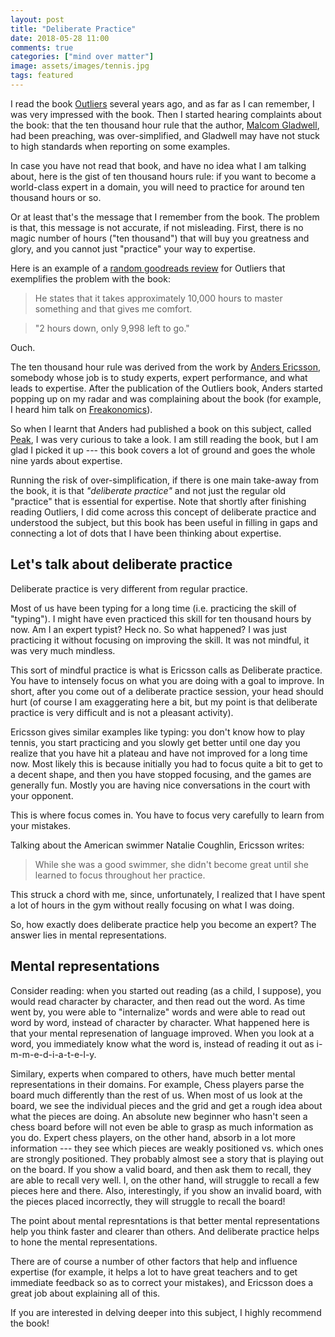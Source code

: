 ```yaml
---
layout: post
title: "Deliberate Practice"
date: 2018-05-28 11:00
comments: true
categories: ["mind over matter"]
image: assets/images/tennis.jpg
tags: featured
---
```


I read the book [Outliers](https://books.google.com/books/about/Outliers.html?id=3NSImqqnxnkC) several years ago, and as far as I can remember, I was very impressed with the book. Then I started hearing complaints about the book: that the ten thousand hour rule that the author, [Malcom Gladwell](https://en.wikipedia.org/wiki/Malcolm_Gladwell), had been preaching, was over-simplified, and Gladwell may have not stuck to high standards when reporting on some examples.

In case you have not read that book, and have no idea what I am talking about, here is the gist of ten thousand hours rule: if you want to become a world-class expert in a domain, you will need to practice for around ten thousand hours or so.

Or at least that's the message that I remember from the book. The problem is that, this message is not accurate, if not misleading. First, there is no magic number of hours ("ten thousand") that will buy you greatness and glory, and you cannot just "practice" your way to expertise.

Here is an example of a [random goodreads review](https://www.goodreads.com/review/show/39454795?book_show_action=true) for Outliers that exemplifies the problem with the book:

> He states that it takes approximately 10,000 hours to master something and that gives me comfort.

> "2 hours down, only 9,998 left to go."

Ouch.

The ten thousand hour rule was derived from the work by [Anders Ericsson](https://en.wikipedia.org/wiki/K._Anders_Ericsson), somebody whose job is to study experts, expert performance, and what leads to expertise. After the publication of the Outliers book, Anders started popping up on my radar and was complaining about the book (for example, I heard him talk on [Freakonomics](http://freakonomics.com/podcast/malcolm-gladwell/)).

So when I learnt that Anders had published a book on this subject, called [Peak](https://books.google.com/books/about/Peak.html?id=GmcpCgAAQBAJ), I was very curious to take a look. I am still reading the book, but I am glad I picked it up --- this book covers a lot of ground and goes the whole nine yards about expertise.

Running the risk of over-simplification, if there is one main take-away from the book, it is that *"deliberate practice"* and not just the regular old "practice" that is essential for expertise. Note that shortly after finishing reading Outliers, I did come across this concept of deliberate practice and understood the subject, but this book has been useful in filling in gaps and connecting a lot of dots that I have been thinking about expertise.

## Let's talk about deliberate practice

Deliberate practice is very different from regular practice.

Most of us have been typing for a long time (i.e. practicing the skill of "typing"). I might have even practiced this skill for ten thousand hours by now. Am I an expert typist? Heck no. So what happened? I was just practicing it without focusing on improving the skill. It was not mindful, it was very much mindless.

This sort of mindful practice is what is Ericsson calls as Deliberate practice. You have to intensely focus on what you are doing with a goal to improve. In short, after you come out of a deliberate practice session, your head should hurt (of course I am exaggerating here a bit, but my point is that deliberate practice is very difficult and is not a pleasant activity). 

Ericsson gives similar examples like typing: you don't know how to play tennis, you start practicing and you slowly get better until one day you realize that you have hit a plateau and have not improved for a long time now. Most likely this is because initially you had to focus quite a bit to get to a decent shape, and then you have stopped focusing, and the games are generally fun. Mostly you are having nice conversations in the court with your opponent.

This is where focus comes in. You have to focus very carefully to learn from your mistakes. 

Talking about the American swimmer Natalie Coughlin, Ericsson writes:

> While she was a good swimmer, she didn't become great until she learned to focus throughout her practice.

This struck a chord with me, since, unfortunately, I realized that I have spent a lot of hours in the gym without really focusing on what I was doing.

So, how exactly does deliberate practice help you become an expert? The answer lies in mental representations.

## Mental representations

Consider reading: when you started out reading (as a child, I suppose), you would read character by character, and then read out the word. As time went by, you were able to "internalize" words and were able to read out word by word, instead of character by character. What happened here is that your mental represenation of language improved. When you look at a word, you immediately know what the word is, instead of reading it out as i-m-m-e-d-i-a-t-e-l-y.

Similary, experts when compared to others, have much better mental representations in their domains. For example, Chess players parse the board much differently than the rest of us. When most of us look at the board, we see the individual pieces and the grid and get a rough idea about what the pieces are doing. An absolute new beginner who hasn't seen a chess board before will not even be able to grasp as much information as you do.
Expert chess players, on the other hand, absorb in a lot more information --- they see which pieces are weakly positioned vs. which ones are strongly positioned. They probably almost see a story that is playing out on the board. If you show a valid board, and then ask them to recall, they are able to recall very well. I, on the other hand, will struggle to recall a few pieces here and there. Also, interestingly, if you show an invalid board, with the pieces placed incorrectly, they will struggle to recall the board!

The point about mental represntations is that better mental representations help you think faster and clearer than others. And deliberate practice helps to hone the mental representations.

There are of course a number of other factors that help and influence expertise (for example, it helps a lot to have great teachers and to get immediate feedback so as to correct your mistakes), and Ericsson does a great job about explaining all of this.

If you are interested in delving deeper into this subject, I highly recommend the book!